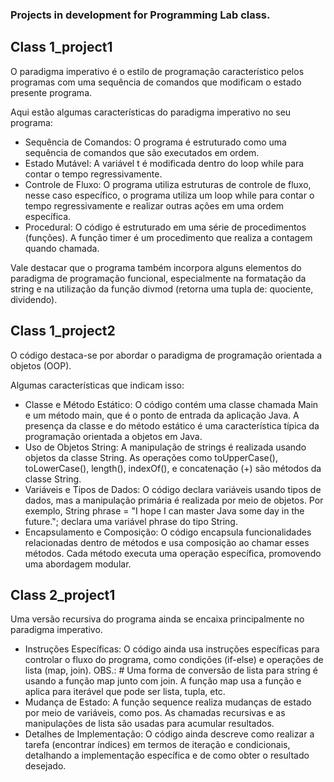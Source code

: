 ### Projects in development for Programming Lab class.

## Class 1_project1
O paradigma imperativo é o estilo de programação característico pelos programas com uma sequência de comandos que 
modificam o estado presente programa. 

Aqui estão algumas características do paradigma imperativo no seu programa:
* Sequência de Comandos: O programa é estruturado como uma sequência de comandos que são executados em ordem. 
* Estado Mutável: A variável t é modificada dentro do loop while para contar o tempo regressivamente.
* Controle de Fluxo: O programa utiliza estruturas de controle de fluxo, nesse caso específico, o programa utiliza 
um loop while para contar o tempo regressivamente e realizar outras ações em uma ordem específica.
* Procedural: O código é estruturado em uma série de procedimentos (funções). A função timer é um procedimento que realiza a contagem
 quando chamada.

Vale destacar que o programa também incorpora alguns elementos do paradigma de programação funcional, especialmente na 
formatação da string e na utilização da função divmod (retorna uma tupla de: quociente, dividendo). 

## Class 1_project2
O código destaca-se por abordar o paradigma de programação orientada a objetos (OOP). 

Algumas características que indicam isso:
* Classe e Método Estático: O código contém uma classe chamada Main e um método main, que é o ponto de entrada da aplicação Java.
A presença da classe e do método estático é uma característica típica da programação orientada a objetos em Java.
* Uso de Objetos String: A manipulação de strings é realizada usando objetos da classe String. As operações como toUpperCase(), toLowerCase(),
length(), indexOf(), e concatenação (+) são métodos da classe String.
* Variáveis e Tipos de Dados: O código declara variáveis usando tipos de dados, mas a manipulação primária é realizada por meio de objetos. Por exemplo, 
String phrase = "I hope I can master Java some day in the future."; declara uma variável phrase do tipo String.
* Encapsulamento e Composição: O código encapsula funcionalidades relacionadas dentro de métodos e usa composição ao chamar esses métodos. Cada método 
executa uma operação específica, promovendo uma abordagem modular.

## Class 2_project1
Uma versão recursiva do programa ainda se encaixa principalmente no paradigma imperativo.

* Instruções Específicas: O código ainda usa instruções específicas para controlar o fluxo do programa, como condições (if-else) 
e operações de lista (map, join). OBS.: # Uma forma de conversão de lista para string é usando a função map junto com join. A função map usa a função e aplica para iterável que pode ser lista, tupla, etc.
* Mudança de Estado: A função sequence realiza mudanças de estado por meio de variáveis, como pos. As chamadas 
recursivas e as manipulações de lista são usadas para acumular resultados.
* Detalhes de Implementação: O código ainda descreve como realizar a tarefa (encontrar índices) em termos de iteração e condicionais,
detalhando a implementação específica e de como obter o resultado desejado.
